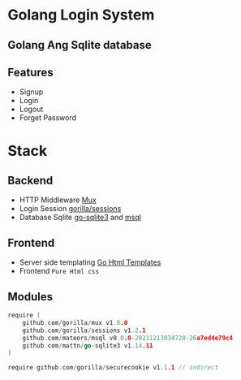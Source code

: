 # Golang Login System
## Golang Ang Sqlite database 

## Features

- Signup
- Login
- Logout
- Forget Password

# Stack

## Backend

- HTTP Middleware [Mux](https://github.com/gorilla/mux)
- Login Session [gorilla/sessions](https://github.com/gorilla/sessions)
- Database Sqlite [go-sqlite3](https://github.com/mattn/go-sqlite3) and [msql](https://github.com/mateors/msql)

## Frontend
- Server side templating [Go Html Templates](https://pkg.go.dev/html/template)
- Frontend ```Pure Html css```
## Modules
```go
require (
	github.com/gorilla/mux v1.8.0
	github.com/gorilla/sessions v1.2.1
	github.com/mateors/msql v0.0.0-20211213034720-26a7ed4e79c4
	github.com/mattn/go-sqlite3 v1.14.11
)

require github.com/gorilla/securecookie v1.1.1 // indirect
```
